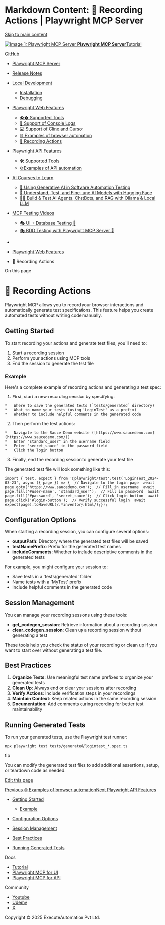 

Markdown Content:
🎥 Recording Actions | Playwright MCP Server
===============

[Skip to main content](https://executeautomation.github.io/mcp-playwright/docs/playwright-web/Recording-Actions#__docusaurus_skipToContent_fallback)

[![Image 1: Playwright MCP Server](https://executeautomation.github.io/mcp-playwright/img/EA-Icon.svg) **Playwright MCP Server**](https://executeautomation.github.io/mcp-playwright/)[Tutorial](https://executeautomation.github.io/mcp-playwright/docs/intro)

[GitHub](https://github.com/executeautomation/mcp-playwright)

*   [Playwright MCP Server](https://executeautomation.github.io/mcp-playwright/docs/intro)
*   [Release Notes](https://executeautomation.github.io/mcp-playwright/docs/release)
*   [Local Development](https://executeautomation.github.io/mcp-playwright/docs/category/local-development) 
    *   [Installation](https://executeautomation.github.io/mcp-playwright/docs/local-setup/Installation)
    *   [Debugging](https://executeautomation.github.io/mcp-playwright/docs/local-setup/Debugging)

*   [Playwright Web Features](https://executeautomation.github.io/mcp-playwright/docs/category/playwright-web-features) 
    *   [��️ Supported Tools](https://executeautomation.github.io/mcp-playwright/docs/playwright-web/Supported-Tools)
    *   [📁 Support of Console Logs](https://executeautomation.github.io/mcp-playwright/docs/playwright-web/Console-Logging)
    *   [💻 Support of Cline and Cursor](https://executeautomation.github.io/mcp-playwright/docs/playwright-web/Support-of-Cline-Cursor)
    *   [🌐 Examples of browser automation](https://executeautomation.github.io/mcp-playwright/docs/playwright-web/Examples)
    *   [🎥 Recording Actions](https://executeautomation.github.io/mcp-playwright/docs/playwright-web/Recording-Actions)

*   [Playwright API Features](https://executeautomation.github.io/mcp-playwright/docs/category/playwright-api-features) 
    *   [🛠️ Supported Tools](https://executeautomation.github.io/mcp-playwright/docs/playwright-api/Supported-Tools)
    *   [⚙️Examples of API automation](https://executeautomation.github.io/mcp-playwright/docs/playwright-api/Examples)

*   [AI Courses to Learn](https://executeautomation.github.io/mcp-playwright/docs/category/ai-courses-to-learn) 
    *   [🤖 Using Generative AI in Software Automation Testing](https://executeautomation.github.io/mcp-playwright/docs/ai-courses/GenAICourse)
    *   [🧠 Understand, Test, and Fine-tune AI Models with Hugging Face](https://executeautomation.github.io/mcp-playwright/docs/ai-courses/MachineLearning)
    *   [🧠🤖 Build & Test AI Agents, ChatBots, and RAG with Ollama & Local LLM](https://executeautomation.github.io/mcp-playwright/docs/ai-courses/AIAgents)

*   [MCP Testing Videos](https://executeautomation.github.io/mcp-playwright/docs/category/mcp-testing-videos) 
    *   [🎭 UI + Database Testing 💽](https://executeautomation.github.io/mcp-playwright/docs/testing-videos/AIAgents)
    *   [🎭 BDD Testing with Playwright MCP Server 🥒](https://executeautomation.github.io/mcp-playwright/docs/testing-videos/Bdd)

*   [](https://executeautomation.github.io/mcp-playwright/)
*   [Playwright Web Features](https://executeautomation.github.io/mcp-playwright/docs/category/playwright-web-features)
*   🎥 Recording Actions

On this page

🎥 Recording Actions
====================

Playwright MCP allows you to record your browser interactions and automatically generate test specifications. This feature helps you create automated tests without writing code manually.

Getting Started[​](https://executeautomation.github.io/mcp-playwright/docs/playwright-web/Recording-Actions#getting-started "Direct link to Getting Started")
-------------------------------------------------------------------------------------------------------------------------------------------------------------

To start recording your actions and generate test files, you'll need to:

1.   Start a recording session
2.   Perform your actions using MCP tools
3.   End the session to generate the test file

### Example[​](https://executeautomation.github.io/mcp-playwright/docs/playwright-web/Recording-Actions#example "Direct link to Example")

Here's a complete example of recording actions and generating a test spec:

1.   First, start a new recording session by specifying:

    *   Where to save the generated tests (`tests/generated` directory)
    *   What to name your tests (using 'LoginTest' as a prefix)
    *   Whether to include helpful comments in the generated code

2.   Then perform the test actions:

    *   Navigate to the Sauce Demo website ([https://www.saucedemo.com](https://www.saucedemo.com/))
    *   Enter "standard_user" in the username field
    *   Enter "secret_sauce" in the password field
    *   Click the login button

3.   Finally, end the recording session to generate your test file

The generated test file will look something like this:

`import { test, expect } from '@playwright/test';test('LoginTest_2024-03-23', async ({ page }) => {  // Navigate to the login page  await page.goto('https://www.saucedemo.com');  // Fill in username  await page.fill('#user-name', 'standard_user');  // Fill in password  await page.fill('#password', 'secret_sauce');  // Click login button  await page.click('#login-button');  // Verify successful login  await expect(page).toHaveURL(/.*inventory.html/);});`

Configuration Options[​](https://executeautomation.github.io/mcp-playwright/docs/playwright-web/Recording-Actions#configuration-options "Direct link to Configuration Options")
-------------------------------------------------------------------------------------------------------------------------------------------------------------------------------

When starting a recording session, you can configure several options:

*   **outputPath**: Directory where the generated test files will be saved
*   **testNamePrefix**: Prefix for the generated test names
*   **includeComments**: Whether to include descriptive comments in the generated tests

For example, you might configure your session to:

*   Save tests in a 'tests/generated' folder
*   Name tests with a 'MyTest' prefix
*   Include helpful comments in the generated code

Session Management[​](https://executeautomation.github.io/mcp-playwright/docs/playwright-web/Recording-Actions#session-management "Direct link to Session Management")
----------------------------------------------------------------------------------------------------------------------------------------------------------------------

You can manage your recording sessions using these tools:

*   **get_codegen_session**: Retrieve information about a recording session
*   **clear_codegen_session**: Clean up a recording session without generating a test

These tools help you check the status of your recording or clean up if you want to start over without generating a test file.

Best Practices[​](https://executeautomation.github.io/mcp-playwright/docs/playwright-web/Recording-Actions#best-practices "Direct link to Best Practices")
----------------------------------------------------------------------------------------------------------------------------------------------------------

1.   **Organize Tests**: Use meaningful test name prefixes to organize your generated tests
2.   **Clean Up**: Always end or clear your sessions after recording
3.   **Verify Actions**: Include verification steps in your recordings
4.   **Maintain Context**: Keep related actions in the same recording session
5.   **Documentation**: Add comments during recording for better test maintainability

Running Generated Tests[​](https://executeautomation.github.io/mcp-playwright/docs/playwright-web/Recording-Actions#running-generated-tests "Direct link to Running Generated Tests")
-------------------------------------------------------------------------------------------------------------------------------------------------------------------------------------

To run your generated tests, use the Playwright test runner:

`npx playwright test tests/generated/logintest_*.spec.ts`

tip

You can modify the generated test files to add additional assertions, setup, or teardown code as needed.

[Edit this page](https://github.com/facebook/docusaurus/tree/main/packages/create-docusaurus/templates/shared/docs/playwright-web/Recording-Actions.mdx)

[Previous 🌐 Examples of browser automation](https://executeautomation.github.io/mcp-playwright/docs/playwright-web/Examples)[Next Playwright API Features](https://executeautomation.github.io/mcp-playwright/docs/category/playwright-api-features)

*   [Getting Started](https://executeautomation.github.io/mcp-playwright/docs/playwright-web/Recording-Actions#getting-started)
    *   [Example](https://executeautomation.github.io/mcp-playwright/docs/playwright-web/Recording-Actions#example)

*   [Configuration Options](https://executeautomation.github.io/mcp-playwright/docs/playwright-web/Recording-Actions#configuration-options)
*   [Session Management](https://executeautomation.github.io/mcp-playwright/docs/playwright-web/Recording-Actions#session-management)
*   [Best Practices](https://executeautomation.github.io/mcp-playwright/docs/playwright-web/Recording-Actions#best-practices)
*   [Running Generated Tests](https://executeautomation.github.io/mcp-playwright/docs/playwright-web/Recording-Actions#running-generated-tests)

Docs

*   [Tutorial](https://executeautomation.github.io/mcp-playwright/docs/intro)
*   [Playwright MCP for UI](https://youtu.be/8CcgFUE16HM)
*   [Playwright MCP for API](https://youtu.be/BYYyoRxCcFE)

Community

*   [Youtube](https://youtube.com/executeautomation)
*   [Udemy](https://www.udemy.com/user/karthik-kk)
*   [X](http://x.com/ExecuteAuto)

Copyright © 2025 ExecuteAutomation Pvt Ltd.
